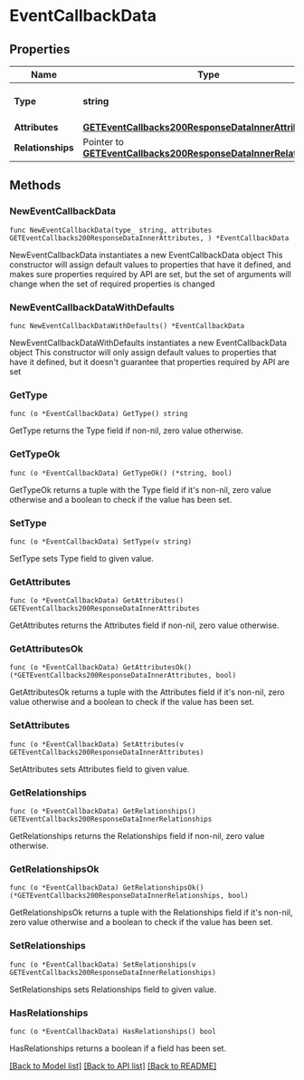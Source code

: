 # EventCallbackData

## Properties

Name | Type | Description | Notes
------------ | ------------- | ------------- | -------------
**Type** | **string** | The resource&#39;s type | [default to "event_callbacks"]
**Attributes** | [**GETEventCallbacks200ResponseDataInnerAttributes**](GETEventCallbacks200ResponseDataInnerAttributes.md) |  | 
**Relationships** | Pointer to [**GETEventCallbacks200ResponseDataInnerRelationships**](GETEventCallbacks200ResponseDataInnerRelationships.md) |  | [optional] 

## Methods

### NewEventCallbackData

`func NewEventCallbackData(type_ string, attributes GETEventCallbacks200ResponseDataInnerAttributes, ) *EventCallbackData`

NewEventCallbackData instantiates a new EventCallbackData object
This constructor will assign default values to properties that have it defined,
and makes sure properties required by API are set, but the set of arguments
will change when the set of required properties is changed

### NewEventCallbackDataWithDefaults

`func NewEventCallbackDataWithDefaults() *EventCallbackData`

NewEventCallbackDataWithDefaults instantiates a new EventCallbackData object
This constructor will only assign default values to properties that have it defined,
but it doesn't guarantee that properties required by API are set

### GetType

`func (o *EventCallbackData) GetType() string`

GetType returns the Type field if non-nil, zero value otherwise.

### GetTypeOk

`func (o *EventCallbackData) GetTypeOk() (*string, bool)`

GetTypeOk returns a tuple with the Type field if it's non-nil, zero value otherwise
and a boolean to check if the value has been set.

### SetType

`func (o *EventCallbackData) SetType(v string)`

SetType sets Type field to given value.


### GetAttributes

`func (o *EventCallbackData) GetAttributes() GETEventCallbacks200ResponseDataInnerAttributes`

GetAttributes returns the Attributes field if non-nil, zero value otherwise.

### GetAttributesOk

`func (o *EventCallbackData) GetAttributesOk() (*GETEventCallbacks200ResponseDataInnerAttributes, bool)`

GetAttributesOk returns a tuple with the Attributes field if it's non-nil, zero value otherwise
and a boolean to check if the value has been set.

### SetAttributes

`func (o *EventCallbackData) SetAttributes(v GETEventCallbacks200ResponseDataInnerAttributes)`

SetAttributes sets Attributes field to given value.


### GetRelationships

`func (o *EventCallbackData) GetRelationships() GETEventCallbacks200ResponseDataInnerRelationships`

GetRelationships returns the Relationships field if non-nil, zero value otherwise.

### GetRelationshipsOk

`func (o *EventCallbackData) GetRelationshipsOk() (*GETEventCallbacks200ResponseDataInnerRelationships, bool)`

GetRelationshipsOk returns a tuple with the Relationships field if it's non-nil, zero value otherwise
and a boolean to check if the value has been set.

### SetRelationships

`func (o *EventCallbackData) SetRelationships(v GETEventCallbacks200ResponseDataInnerRelationships)`

SetRelationships sets Relationships field to given value.

### HasRelationships

`func (o *EventCallbackData) HasRelationships() bool`

HasRelationships returns a boolean if a field has been set.


[[Back to Model list]](../README.md#documentation-for-models) [[Back to API list]](../README.md#documentation-for-api-endpoints) [[Back to README]](../README.md)


